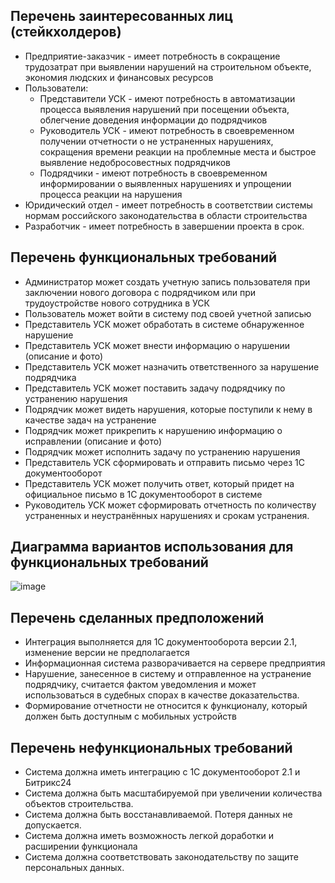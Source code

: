 ## Перечень заинтересованных лиц (стейкхолдеров)
- Предприятие-заказчик - имеет потребность в сокращение трудозатрат при выявлении нарушений на строительном объекте, экономия людских и финансовых ресурсов
- Пользователи:
    - Представители УСК - имеют потребность в автоматизации процесса выявления нарушений при посещении объекта, облегчение доведения информации до подрядчиков
    - Руководитель УСК - имеют потребность в своевременном получении отчетности о не устраненных нарушениях, сокращения времени реакции на проблемные места и быстрое выявление недобросовестных подрядчиков
    - Подрядчики - имеют потребность в своевременном информировании о выявленных нарушениях и упрощении процесса реакции на нарушения
- Юридический отдел - имеет потребность в соответствии системы нормам российского законодательства в области строительства
- Разработчик - имеет потребность в завершении проекта в срок.
## Перечень функциональных требований
- Администратор может создать учетную запись пользователя при заключении нового договора с подрядчиком или при трудоустройстве нового сотрудника в УСК
- Пользователь может войти в систему под своей учетной записью
- Представитель УСК может обработать в системе обнаруженное нарушение 
- Представитель УСК может внести информацию о нарушении (описание и фото)
- Представитель УСК может назначить ответственного за нарушение подрядчика
- Представитель УСК может поставить задачу подрядчику по устранению нарушения
- Подрядчик может видеть нарушения, которые поступили к нему в качестве задач на устранение
- Подрядчик может прикрепить к нарушению информацию о исправлении (описание и фото)
- Подрядчик может исполнить задачу по устранению нарушения
- Представитель УСК сформировать и отправить письмо через 1С документооборот
- Представитель УСК может получить ответ, который придет на официальное письмо в 1С документооборот в системе
- Руководитель УСК может сформировать отчетность по количеству устраненных и неустранённых  нарушениях и срокам устранения.
## Диаграмма вариантов использования для функциональных требований
![image](https://github.com/ValeriaSuhinina/hse_paps/assets/126563738/e1a7143b-2806-4631-8b62-698927276261)
## Перечень сделанных предположений
- Интеграция выполняется для 1С документооборота версии 2.1, изменение версии не предполагается
- Информационная система разворачивается на сервере предприятия
- Нарушение, занесенное в систему и отправленное на устранение подрядчику, считается фактом уведомления и может использоваться в судебных спорах в качестве доказательства.
- Формирование отчетности не относится к функционалу, который должен быть доступным с мобильных устройств
## Перечень нефункциональных требований
- Система должна иметь интеграцию с 1С документооборот 2.1 и Битрикс24
- Система должна быть масштабируемой при увеличении количества объектов строительства.
- Система должна быть восстанавливаемой. Потеря данных не допускается.
- Система должна иметь возможность легкой доработки и расширении функционала
- Система должна соответствовать законодательству по защите персональных данных.
